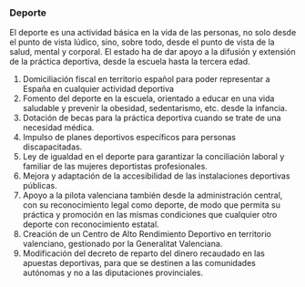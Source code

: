 ### Deporte
El deporte es una actividad básica en la vida de las personas, no solo desde el punto de vista lúdico, sino, sobre todo, desde el punto de vista de la salud, mental y corporal. El estado ha de dar apoyo a la difusión y extensión de la práctica deportiva, desde la escuela hasta la tercera edad.

1. Domiciliación fiscal en territorio español para poder representar a España en cualquier actividad deportiva
2. Fomento del deporte en la escuela, orientado a educar en una vida saludable y prevenir la obesidad, sedentarismo, etc. desde la infancia. 
3. Dotación de becas para la práctica deportiva cuando se trate de una necesidad médica. 
4. Impulso de planes deportivos específicos para personas discapacitadas. 
5. Ley de igualdad en el deporte para  garantizar la conciliación laboral y familiar de las mujeres deportistas profesionales.
6. Mejora y adaptación de la accesibilidad de las instalaciones deportivas públicas.
7. Apoyo a la pilota valenciana también desde la administración central, con su reconocimiento legal como deporte, de modo que permita su práctica y promoción en las mismas condiciones que cualquier otro deporte con reconocimiento estatal.
8. Creación de un Centro de Alto Rendimiento Deportivo en territorio valenciano, gestionado por la Generalitat Valenciana.
9. Modificación del decreto de reparto del dinero recaudado en las apuestas deportivas, para que se destinen a las comunidades autónomas y no a las diputaciones provinciales.
